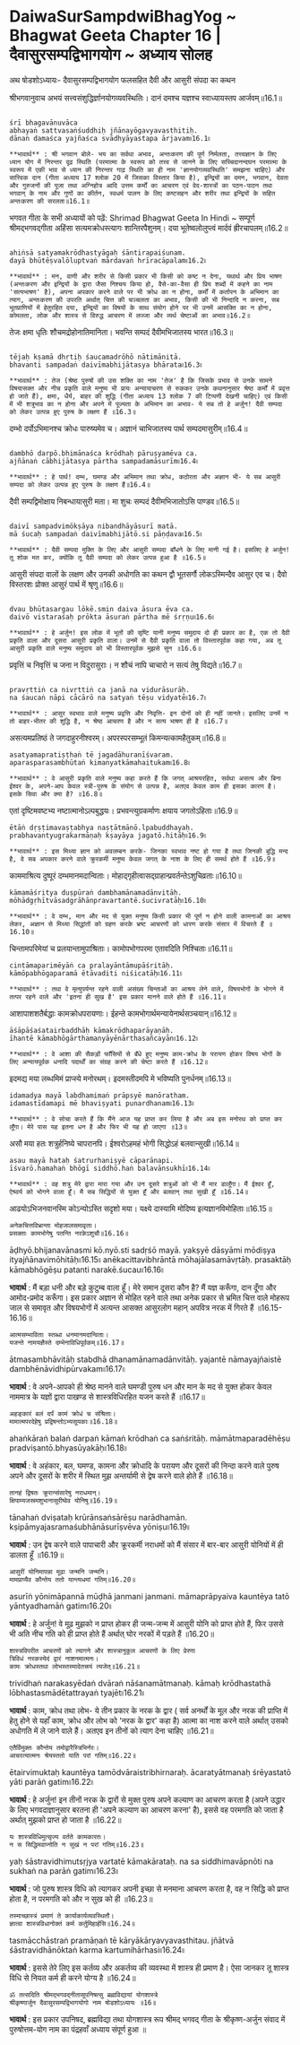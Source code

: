 # DaiwaSurSampdwiBhagYog ~ Bhagwat Geeta Chapter 16 | दैवासुरसम्पद्विभागयोग ~ अध्याय सोलह 


अथ षोडशोऽध्यायः- दैवासुरसम्पद्विभागयोग
फलसहित दैवी और आसुरी संपदा का कथन

श्रीभगवानुवाच
अभयं सत्त्वसंशुद्धिर्ज्ञानयोगव्यवस्थितिः।
दानं दमश्च यज्ञश्च स्वाध्यायस्तप आर्जवम्‌॥16.1॥
```

śrī bhagavānuvāca
abhayaṅ sattvasaṅśuddhiḥ jñānayōgavyavasthitiḥ.
dānaṅ damaśca yajñaśca svādhyāyastapa ārjavam৷৷16.1৷৷

**भावार्थ** : श्री भगवान बोले- भय का सर्वथा अभाव, अन्तःकरण की पूर्ण निर्मलता, तत्त्वज्ञान के लिए ध्यान योग में निरन्तर दृढ़ स्थिति (परमात्मा के स्वरूप को तत्त्व से जानने के लिए सच्चिदानन्दघन परमात्मा के स्वरूप में एकी भाव से ध्यान की निरन्तर गाढ़ स्थिति का ही नाम 'ज्ञानयोगव्यवस्थिति' समझना चाहिए) और सात्त्विक दान (गीता अध्याय 17 श्लोक 20 में जिसका विस्तार किया है), इन्द्रियों का दमन, भगवान, देवता और गुरुजनों की पूजा तथा अग्निहोत्र आदि उत्तम कर्मों का आचरण एवं वेद-शास्त्रों का पठन-पाठन तथा भगवान्‌ के नाम और गुणों का कीर्तन, स्वधर्म पालन के लिए कष्टसहन और शरीर तथा इन्द्रियों के सहित अन्तःकरण की सरलता॥16.1॥
```
भगवत गीता के सभी अध्यायों को पढ़ें: 
Shrimad Bhagwat Geeta In Hindi ~ सम्पूर्ण श्रीमद्‍भगवद्‍गीता
अहिंसा सत्यमक्रोधस्त्यागः शान्तिरपैशुनम्‌।
दया भूतेष्वलोलुप्त्वं मार्दवं ह्रीरचापलम्‌॥16.2॥
```

ahiṅsā satyamakrōdhastyāgaḥ śāntirapaiśunam.
dayā bhūtēṣvalōluptvaṅ mārdavaṅ hrīracāpalam৷৷16.2৷৷

**भावार्थ** : मन, वाणी और शरीर से किसी प्रकार भी किसी को कष्ट न देना, यथार्थ और प्रिय भाषण (अन्तःकरण और इन्द्रियों के द्वारा जैसा निश्चय किया हो, वैसे-का-वैसा ही प्रिय शब्दों में कहने का नाम 'सत्यभाषण' है), अपना अपकार करने वाले पर भी क्रोध का न होना, कर्मों में कर्तापन के अभिमान का त्याग, अन्तःकरण की उपरति अर्थात्‌ चित्त की चञ्चलता का अभाव, किसी की भी निन्दादि न करना, सब भूतप्राणियों में हेतुरहित दया, इन्द्रियों का विषयों के साथ संयोग होने पर भी उनमें आसक्ति का न होना, कोमलता, लोक और शास्त्र से विरुद्ध आचरण में लज्जा और व्यर्थ चेष्टाओं का अभाव॥16.2॥
```
तेजः क्षमा धृतिः शौचमद्रोहोनातिमानिता।
भवन्ति सम्पदं दैवीमभिजातस्य भारत॥16.3॥
```

tējaḥ kṣamā dhṛtiḥ śaucamadrōhō nātimānitā.
bhavanti sampadaṅ daivīmabhijātasya bhārata৷৷16.3৷৷

**भावार्थ** : तेज (श्रेष्ठ पुरुषों की उस शक्ति का नाम 'तेज' है कि जिसके प्रभाव से उनके सामने विषयासक्त और नीच प्रकृति वाले मनुष्य भी प्रायः अन्यायाचरण से रुककर उनके कथनानुसार श्रेष्ठ कर्मों में प्रवृत्त हो जाते हैं), क्षमा, धैर्य, बाहर की शुद्धि (गीता अध्याय 13 श्लोक 7 की टिप्पणी देखनी चाहिए) एवं किसी में भी शत्रुभाव का न होना और अपने में पूज्यता के अभिमान का अभाव- ये सब तो हे अर्जुन! दैवी सम्पदा को लेकर उत्पन्न हुए पुरुष के लक्षण हैं ॥16.3॥
```
दम्भो दर्पोऽभिमानश्च क्रोधः पारुष्यमेव च।
अज्ञानं चाभिजातस्य पार्थ सम्पदमासुरीम्‌॥16.4॥
```

dambhō darpō.bhimānaśca krōdhaḥ pāruṣyamēva ca.
ajñānaṅ cābhijātasya pārtha sampadamāsurīm৷৷16.4৷৷

**भावार्थ** : हे पार्थ! दम्भ, घमण्ड और अभिमान तथा क्रोध, कठोरता और अज्ञान भी- ये सब आसुरी सम्पदा को लेकर उत्पन्न हुए पुरुष के लक्षण हैं॥16.4॥
```
दैवी सम्पद्विमोक्षाय निबन्धायासुरी मता।
मा शुचः सम्पदं दैवीमभिजातोऽसि पाण्डव॥16.5॥
```

daivī sampadvimōkṣāya nibandhāyāsurī matā.
mā śucaḥ sampadaṅ daivīmabhijātō.si pāṇḍava৷৷16.5৷৷

**भावार्थ** : दैवी सम्पदा मुक्ति के लिए और आसुरी सम्पदा बाँधने के लिए मानी गई है। इसलिए हे अर्जुन! तू शोक मत कर, क्योंकि तू दैवी सम्पदा को लेकर उत्पन्न हुआ है ॥16.5॥
```
आसुरी संपदा वालों के लक्षण और उनकी अधोगति का कथन
द्वौ भूतसर्गौ लोकऽस्मिन्दैव आसुर एव च।
दैवो विस्तरशः प्रोक्त आसुरं पार्थ में श्रृणु॥16.6॥
```

dvau bhūtasargau lōkē.smin daiva āsura ēva ca.
daivō vistaraśaḥ prōkta āsuraṅ pārtha mē śrṛṇu৷৷16.6৷৷

**भावार्थ** : हे अर्जुन! इस लोक में भूतों की सृष्टि यानी मनुष्य समुदाय दो ही प्रकार का है, एक तो दैवी प्रकृति वाला और दूसरा आसुरी प्रकृति वाला। उनमें से दैवी प्रकृति वाला तो विस्तारपूर्वक कहा गया, अब तू आसुरी प्रकृति वाले मनुष्य समुदाय को भी विस्तारपूर्वक मुझसे सुन ॥16.6॥
```
प्रवृत्तिं च निवृत्तिं च जना न विदुरासुराः।
न शौचं नापि चाचारो न सत्यं तेषु विद्यते॥16.7॥
```

pravṛttiṅ ca nivṛttiṅ ca janā na vidurāsurāḥ.
na śaucaṅ nāpi cācārō na satyaṅ tēṣu vidyatē৷৷16.7৷৷

**भावार्थ** : आसुर स्वभाव वाले मनुष्य प्रवृत्ति और निवृत्ति- इन दोनों को ही नहीं जानते। इसलिए उनमें न तो बाहर-भीतर की शुद्धि है, न श्रेष्ठ आचरण है और न सत्य भाषण ही है ॥16.7॥
```
असत्यमप्रतिष्ठं ते जगदाहुरनीश्वरम्‌।
अपरस्परसम्भूतं किमन्यत्कामहैतुकम्‌॥16.8॥
```
asatyamapratiṣṭhaṅ tē jagadāhuranīśvaram.
aparasparasambhūtaṅ kimanyatkāmahaitukam৷৷16.8৷৷

**भावार्थ** : वे आसुरी प्रकृति वाले मनुष्य कहा करते हैं कि जगत्‌ आश्रयरहित, सर्वथा असत्य और बिना ईश्वर के, अपने-आप केवल स्त्री-पुरुष के संयोग से उत्पन्न है, अतएव केवल काम ही इसका कारण है। इसके सिवा और क्या है? ॥16.8॥
```
एतां दृष्टिमवष्टभ्य नष्टात्मानोऽल्पबुद्धयः।
प्रभवन्त्युग्रकर्माणः क्षयाय जगतोऽहिताः॥16.9॥
```
ētāṅ dṛṣṭimavaṣṭabhya naṣṭātmānō.lpabuddhayaḥ.
prabhavantyugrakarmāṇaḥ kṣayāya jagatō.hitāḥ৷৷16.9৷৷

**भावार्थ** : इस मिथ्या ज्ञान को अवलम्बन करके- जिनका स्वभाव नष्ट हो गया है तथा जिनकी बुद्धि मन्द है, वे सब अपकार करने वाले क्रुरकर्मी मनुष्य केवल जगत्‌ के नाश के लिए ही समर्थ होते हैं ॥16.9॥
```
काममाश्रित्य दुष्पूरं दम्भमानमदान्विताः।
मोहाद्‍गृहीत्वासद्ग्राहान्प्रवर्तन्तेऽशुचिव्रताः॥16.10॥
```
kāmamāśritya duṣpūraṅ dambhamānamadānvitāḥ.
mōhādgṛhītvāsadgrāhānpravartantē.śucivratāḥ৷৷16.10৷৷

**भावार्थ** : वे दम्भ, मान और मद से युक्त मनुष्य किसी प्रकार भी पूर्ण न होने वाली कामनाओं का आश्रय लेकर, अज्ञान से मिथ्या सिद्धांतों को ग्रहण करके भ्रष्ट आचरणों को धारण करके संसार में विचरते हैं ॥16.10॥
```
चिन्तामपरिमेयां च प्रलयान्तामुपाश्रिताः।
कामोपभोगपरमा एतावदिति निश्चिताः॥16.11॥
```
cintāmaparimēyāṅ ca pralayāntāmupāśritāḥ.
kāmōpabhōgaparamā ētāvaditi niśicatāḥ৷৷16.11৷৷

**भावार्थ** : तथा वे मृत्युपर्यन्त रहने वाली असंख्य चिन्ताओं का आश्रय लेने वाले, विषयभोगों के भोगने में तत्पर रहने वाले और 'इतना ही सुख है' इस प्रकार मानने वाले होते हैं ॥16.11॥
```
आशापाशशतैर्बद्धाः कामक्रोधपरायणाः।
ईहन्ते कामभोगार्थमन्यायेनार्थसञ्चयान्‌॥16.12॥
```
āśāpāśaśatairbaddhāḥ kāmakrōdhaparāyaṇāḥ.
īhantē kāmabhōgārthamanyāyēnārthasañcayān৷৷16.12৷৷

**भावार्थ** : वे आशा की सैकड़ों फाँसियों से बँधे हुए मनुष्य काम-क्रोध के परायण होकर विषय भोगों के लिए अन्यायपूर्वक धनादि पदार्थों का संग्रह करने की चेष्टा करते हैं ॥16.12॥
```
इदमद्य मया लब्धमिमं प्राप्स्ये मनोरथम्‌।
इदमस्तीदमपि मे भविष्यति पुनर्धनम्‌॥16.13॥
```
idamadya mayā labdhamimaṅ prāpsyē manōratham.
idamastīdamapi mē bhaviṣyati punardhanam৷৷16.13৷৷

**भावार्थ** : वे सोचा करते हैं कि मैंने आज यह प्राप्त कर लिया है और अब इस मनोरथ को प्राप्त कर लूँगा। मेरे पास यह इतना धन है और फिर भी यह हो जाएगा ॥13॥
```
असौ मया हतः शत्रुर्हनिष्ये चापरानपि।
ईश्वरोऽहमहं भोगी सिद्धोऽहं बलवान्सुखी॥16.14॥
```
asau mayā hataḥ śatrurhaniṣyē cāparānapi.
īśvarō.hamahaṅ bhōgī siddhō.haṅ balavānsukhī৷৷16.14৷৷

**भावार्थ** : वह शत्रु मेरे द्वारा मारा गया और उन दूसरे शत्रुओं को भी मैं मार डालूँगा। मैं ईश्वर हूँ, ऐश्र्वर्य को भोगने वाला हूँ। मै सब सिद्धियों से युक्त हूँ और बलवान्‌ तथा सुखी हूँ ॥16.14॥
```
आढयोऽभिजनवानस्मि कोऽन्योऽस्ति सदृशो मया।
यक्ष्ये दास्यामि मोदिष्य इत्यज्ञानविमोहिताः॥16.15॥
```
अनेकचित्तविभ्रान्ता मोहजालसमावृताः।
प्रसक्ताः कामभोगेषु पतन्ति नरकेऽशुचौ॥16.16॥
```
āḍhyō.bhijanavānasmi kō.nyō.sti sadṛśō mayā.
yakṣyē dāsyāmi mōdiṣya ityajñānavimōhitāḥ৷৷16.15৷৷
anēkacittavibhrāntā mōhajālasamāvṛtāḥ.
prasaktāḥ kāmabhōgēṣu patanti narakē.śucau৷৷16.16৷৷

**भावार्थ** : मैं बड़ा धनी और बड़े कुटुम्ब वाला हूँ। मेरे समान दूसरा कौन है? मैं यज्ञ करूँगा, दान दूँगा और आमोद-प्रमोद करूँगा। इस प्रकार अज्ञान से मोहित रहने वाले तथा अनेक प्रकार से भ्रमित चित्त वाले मोहरूप जाल से समावृत और विषयभोगों में अत्यन्त आसक्त आसुरलोग महान्‌ अपवित्र नरक में गिरते हैं ॥16.15-16.16॥
```
आत्मसम्भाविताः स्तब्धा धनमानमदान्विताः।
यजन्ते नामयज्ञैस्ते दम्भेनाविधिपूर्वकम्‌॥16.17॥
```
ātmasambhāvitāḥ stabdhā dhanamānamadānvitāḥ.
yajantē nāmayajñaistē dambhēnāvidhipūrvakam৷৷16.17৷৷

**भावार्थ** : वे अपने-आपको ही श्रेष्ठ मानने वाले घमण्डी पुरुष धन और मान के मद से युक्त होकर केवल नाममात्र के यज्ञों द्वारा पाखण्ड से शास्त्रविधिरहित यजन करते हैं ॥16.17॥
```
अहङ्‍कारं बलं दर्पं कामं क्रोधं च संश्रिताः।
मामात्मपरदेहेषु प्रद्विषन्तोऽभ्यसूयकाः॥16.18॥
```
ahaṅkāraṅ balaṅ darpaṅ kāmaṅ krōdhaṅ ca saṅśritāḥ.
māmātmaparadēhēṣu pradviṣantō.bhyasūyakāḥ৷৷16.18৷৷

**भावार्थ** : वे अहंकार, बल, घमण्ड, कामना और क्रोधादि के परायण और दूसरों की निन्दा करने वाले पुरुष अपने और दूसरों के शरीर में स्थित मुझ अन्तर्यामी से द्वेष करने वाले होते हैं ॥16.18॥
```
तानहं द्विषतः क्रूरान्संसारेषु नराधमान्‌।
क्षिपाम्यजस्रमशुभानासुरीष्वेव योनिषु॥16.19॥
```
tānahaṅ dviṣataḥ krūrānsaṅsārēṣu narādhamān.
kṣipāmyajasramaśubhānāsurīṣvēva yōniṣu৷৷16.19৷৷

**भावार्थ** : उन द्वेष करने वाले पापाचारी और क्रूरकर्मी नराधमों को मैं संसार में बार-बार आसुरी योनियों में ही डालता हूँ ॥16.19॥
```
आसुरीं योनिमापन्ना मूढा जन्मनि जन्मनि।
मामप्राप्यैव कौन्तेय ततो यान्त्यधमां गतिम्‌॥16.20॥
```
asurīṅ yōnimāpannā mūḍhā janmani janmani.
māmaprāpyaiva kauntēya tatō yāntyadhamāṅ gatim৷৷16.20৷৷

**भावार्थ** : हे अर्जुन! वे मूढ़ मुझको न प्राप्त होकर ही जन्म-जन्म में आसुरी योनि को प्राप्त होते हैं, फिर उससे भी अति नीच गति को ही प्राप्त होते हैं अर्थात्‌ घोर नरकों में पड़ते हैं ॥16.20॥
```
शास्त्रविपरीत आचरणों को त्यागने और शास्त्रानुकूल आचरणों के लिए प्रेरणा
त्रिविधं नरकस्येदं द्वारं नाशनमात्मनः।
कामः क्रोधस्तथा लोभस्तस्मादेतत्त्रयं त्यजेत्‌॥16.21॥
```
trividhaṅ narakasyēdaṅ dvāraṅ nāśanamātmanaḥ.
kāmaḥ krōdhastathā lōbhastasmādētattrayaṅ tyajēt৷৷16.21৷৷

**भावार्थ** : काम, क्रोध तथा लोभ- ये तीन प्रकार के नरक के द्वार ( सर्व अनर्थों के मूल और नरक की प्राप्ति में हेतु होने से यहाँ काम, क्रोध और लोभ को 'नरक के द्वार' कहा है) आत्मा का नाश करने वाले अर्थात्‌ उसको अधोगति में ले जाने वाले हैं। अतएव इन तीनों को त्याग देना चाहिए ॥16.21॥
```
एतैर्विमुक्तः कौन्तेय तमोद्वारैस्त्रिभिर्नरः।
आचरत्यात्मनः श्रेयस्ततो याति परां गतिम्‌॥16.22॥
```
ētairvimuktaḥ kauntēya tamōdvāraistribhirnaraḥ.
ācaratyātmanaḥ śrēyastatō yāti parāṅ gatim৷৷16.22৷৷

**भावार्थ** : हे अर्जुन! इन तीनों नरक के द्वारों से मुक्त पुरुष अपने कल्याण का आचरण करता है (अपने उद्धार के लिए भगवदाज्ञानुसार बरतना ही 'अपने कल्याण का आचरण करना' है), इससे वह परमगति को जाता है अर्थात्‌ मुझको प्राप्त हो जाता है ॥16.22॥
```
यः शास्त्रविधिमुत्सृज्य वर्तते कामकारतः।
न स सिद्धिमवाप्नोति न सुखं न परां गतिम्‌॥16.23॥
```
yaḥ śāstravidhimutsṛjya vartatē kāmakārataḥ.
na sa siddhimavāpnōti na sukhaṅ na parāṅ gatim৷৷16.23৷৷

**भावार्थ** : जो पुरुष शास्त्र विधि को त्यागकर अपनी इच्छा से मनमाना आचरण करता है, वह न सिद्धि को प्राप्त होता है, न परमगति को और न सुख को ही ॥16.23॥
```
तस्माच्छास्त्रं प्रमाणं ते कार्याकार्यव्यवस्थितौ।
ज्ञात्वा शास्त्रविधानोक्तं कर्म कर्तुमिहार्हसि॥16.24॥
```
tasmācchāstraṅ pramāṇaṅ tē kāryākāryavyavasthitau.
jñātvā śāstravidhānōktaṅ karma kartumihārhasi৷৷16.24৷৷

**भावार्थ** : इससे तेरे लिए इस कर्तव्य और अकर्तव्य की व्यवस्था में शास्त्र ही प्रमाण है। ऐसा जानकर तू शास्त्र विधि से नियत कर्म ही करने योग्य है ॥16.24॥
```
ॐ तत्सदिति श्रीमद्भगवद्नीतासूपनिषत्सु ब्रह्मविद्यायां योगशास्त्रे 
श्रीकृष्णार्जुन दैवासुरसम्पद्विभागयोगो नाम षोडशोऽध्यायः ॥16॥
```

**भावार्थ** : इस प्रकार उपनिषद, ब्रह्मविद्या तथा योगशास्त्र रूप श्रीमद् भगवद् गीता के श्रीकृष्ण-अर्जुन संवाद में पुरुषोत्तम-योग नाम का पंद्रहवाँ अध्याय संपूर्ण हुआ ॥
```
